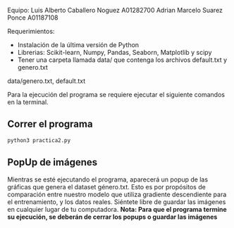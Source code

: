 Equipo:
Luis Alberto Caballero Noguez A01282700
Adrian Marcelo Suarez Ponce  A01187108

Requerimientos:
- Instalación de la última versión de Python
- Librerias: Scikit-learn, Numpy, Pandas, Seaborn, Matplotlib y scipy
- Tener una carpeta llamada data/ que contenga los archivos default.txt y genero.txt

data/genero.txt, default.txt

Para la ejecución del programa se requiere ejecutar el siguiente comandos en la terminal.

## Correr el programa
```bash
python3 practica2.py
```

## PopUp de imágenes
Mientras se esté ejecutando el programa, aparecerá un popup de las gráficas que genera el dataset género.txt.
Esto es por propósitos de comparación entre nuestro modelo que utiliza gradiente descendiente para el entrenamiento,
y los datos reales. Siéntete libre de guardar las imágenes en cualquier lugar de tu computadora.
**Nota: Para que el programa termine su ejecución, se deberán de cerrar los popups o guardar las imágenes**


